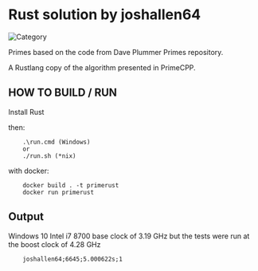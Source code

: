 # Rust solution by joshallen64

![Category](https://img.shields.io/badge/Category-faithful-green)

Primes based on the code from Dave Plummer Primes repository.

A Rustlang copy of the algorithm presented in PrimeCPP.

## HOW TO BUILD / RUN

Install Rust

then:

```
    .\run.cmd (Windows)
    or
    ./run.sh (*nix)
```

with docker:

```
    docker build . -t primerust
    docker run primerust
```

## Output

Windows 10 Intel i7 8700 base clock of 3.19 GHz but the tests were run at the boost clock of 4.28 GHz

```
    joshallen64;6645;5.000622s;1
```


